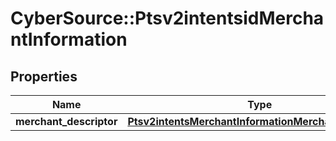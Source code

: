 # CyberSource::Ptsv2intentsidMerchantInformation

## Properties
Name | Type | Description | Notes
------------ | ------------- | ------------- | -------------
**merchant_descriptor** | [**Ptsv2intentsMerchantInformationMerchantDescriptor**](Ptsv2intentsMerchantInformationMerchantDescriptor.md) |  | [optional] 


